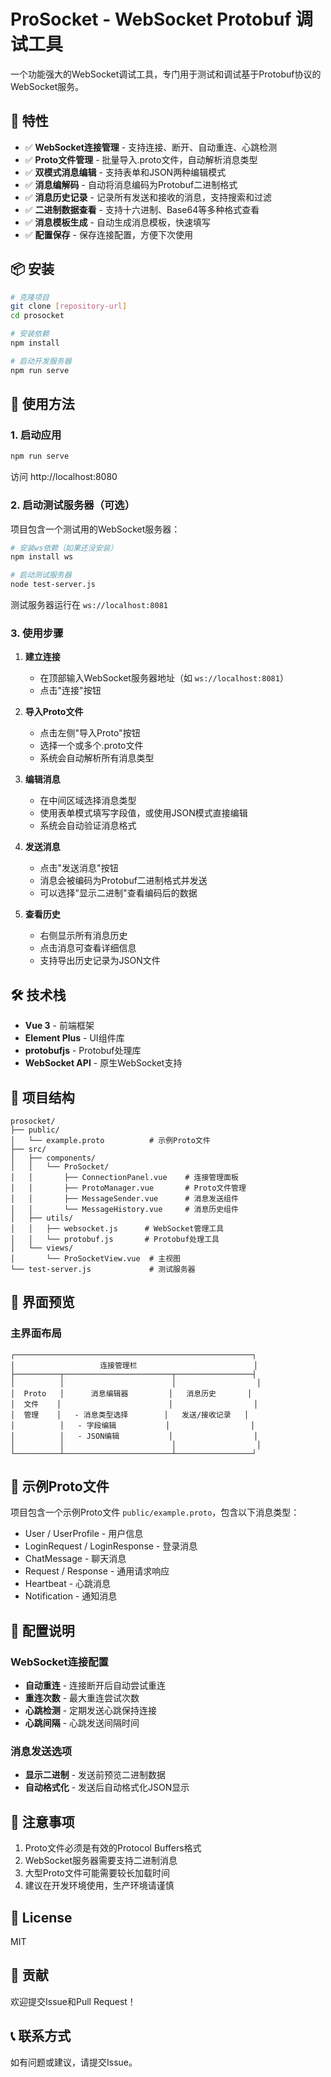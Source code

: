 # ProSocket - WebSocket Protobuf 调试工具

一个功能强大的WebSocket调试工具，专门用于测试和调试基于Protobuf协议的WebSocket服务。

## 🚀 特性

- ✅ **WebSocket连接管理** - 支持连接、断开、自动重连、心跳检测
- ✅ **Proto文件管理** - 批量导入.proto文件，自动解析消息类型
- ✅ **双模式消息编辑** - 支持表单和JSON两种编辑模式
- ✅ **消息编解码** - 自动将消息编码为Protobuf二进制格式
- ✅ **消息历史记录** - 记录所有发送和接收的消息，支持搜索和过滤
- ✅ **二进制数据查看** - 支持十六进制、Base64等多种格式查看
- ✅ **消息模板生成** - 自动生成消息模板，快速填写
- ✅ **配置保存** - 保存连接配置，方便下次使用

## 📦 安装

```bash
# 克隆项目
git clone [repository-url]
cd prosocket

# 安装依赖
npm install

# 启动开发服务器
npm run serve
```

## 🎯 使用方法

### 1. 启动应用

```bash
npm run serve
```

访问 http://localhost:8080

### 2. 启动测试服务器（可选）

项目包含一个测试用的WebSocket服务器：

```bash
# 安装ws依赖（如果还没安装）
npm install ws

# 启动测试服务器
node test-server.js
```

测试服务器运行在 `ws://localhost:8081`

### 3. 使用步骤

1. **建立连接**
    - 在顶部输入WebSocket服务器地址（如 `ws://localhost:8081`）
    - 点击"连接"按钮

2. **导入Proto文件**
    - 点击左侧"导入Proto"按钮
    - 选择一个或多个.proto文件
    - 系统会自动解析所有消息类型

3. **编辑消息**
    - 在中间区域选择消息类型
    - 使用表单模式填写字段值，或使用JSON模式直接编辑
    - 系统会自动验证消息格式

4. **发送消息**
    - 点击"发送消息"按钮
    - 消息会被编码为Protobuf二进制格式并发送
    - 可以选择"显示二进制"查看编码后的数据

5. **查看历史**
    - 右侧显示所有消息历史
    - 点击消息可查看详细信息
    - 支持导出历史记录为JSON文件

## 🛠️ 技术栈

- **Vue 3** - 前端框架
- **Element Plus** - UI组件库
- **protobufjs** - Protobuf处理库
- **WebSocket API** - 原生WebSocket支持

## 📁 项目结构

```
prosocket/
├── public/
│   └── example.proto          # 示例Proto文件
├── src/
│   ├── components/
│   │   └── ProSocket/
│   │       ├── ConnectionPanel.vue    # 连接管理面板
│   │       ├── ProtoManager.vue       # Proto文件管理
│   │       ├── MessageSender.vue      # 消息发送组件
│   │       └── MessageHistory.vue     # 消息历史组件
│   ├── utils/
│   │   ├── websocket.js      # WebSocket管理工具
│   │   └── protobuf.js       # Protobuf处理工具
│   └── views/
│       └── ProSocketView.vue  # 主视图
└── test-server.js             # 测试服务器

```

## 🎨 界面预览

### 主界面布局

```
┌─────────────────────────────────────────────────────┐
│                   连接管理栏                          │
├──────────┬────────────────────────┬─────────────────┤
│          │                        │                  │
│  Proto   │      消息编辑器         │   消息历史       │
│  文件    │                        │                  │
│  管理    │   - 消息类型选择        │   发送/接收记录   │
│          │   - 字段编辑           │                  │
│          │   - JSON编辑           │                  │
│          │                        │                  │
└──────────┴────────────────────────┴─────────────────┘
```

## 📝 示例Proto文件

项目包含一个示例Proto文件 `public/example.proto`，包含以下消息类型：

- User / UserProfile - 用户信息
- LoginRequest / LoginResponse - 登录消息
- ChatMessage - 聊天消息
- Request / Response - 通用请求响应
- Heartbeat - 心跳消息
- Notification - 通知消息

## 🔧 配置说明

### WebSocket连接配置

- **自动重连** - 连接断开后自动尝试重连
- **重连次数** - 最大重连尝试次数
- **心跳检测** - 定期发送心跳保持连接
- **心跳间隔** - 心跳发送间隔时间

### 消息发送选项

- **显示二进制** - 发送前预览二进制数据
- **自动格式化** - 发送后自动格式化JSON显示

## 🚧 注意事项

1. Proto文件必须是有效的Protocol Buffers格式
2. WebSocket服务器需要支持二进制消息
3. 大型Proto文件可能需要较长加载时间
4. 建议在开发环境使用，生产环境请谨慎

## 📄 License

MIT

## 🤝 贡献

欢迎提交Issue和Pull Request！

## 📞 联系方式

如有问题或建议，请提交Issue。